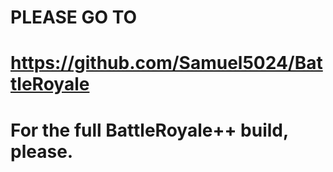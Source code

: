 # PLEASE GO TO  
# https://github.com/Samuel5024/BattleRoyale  
# For the full BattleRoyale++ build, please.

